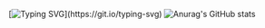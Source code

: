  [![Typing SVG](https://readme-typing-svg.demolab.com/?lines=Hey+there,+its+Aarti!!)](https://git.io/typing-svg)
![Anurag's GitHub stats](https://github-readme-stats.vercel.app/api?username=AartiDevkar&show_icons=true&theme=transparent)

